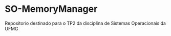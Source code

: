 # SO-MemoryManager
Repositorio destinado para o TP2 da disciplina de Sistemas Operacionais da UFMG

